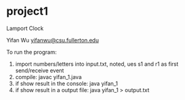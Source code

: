 # project1
Lamport Clock 

Yifan Wu
yifanwu@csu.fullerton.edu

To run the program:
1. import numbers/letters into input.txt, noted, ues s1 and r1 as first send/receive event
2. compile:
   javac yifan_1.java
3. if show result in the console:
   java yifan_1 
4. if show result in a output file:
   java yifan_1 > output.txt
